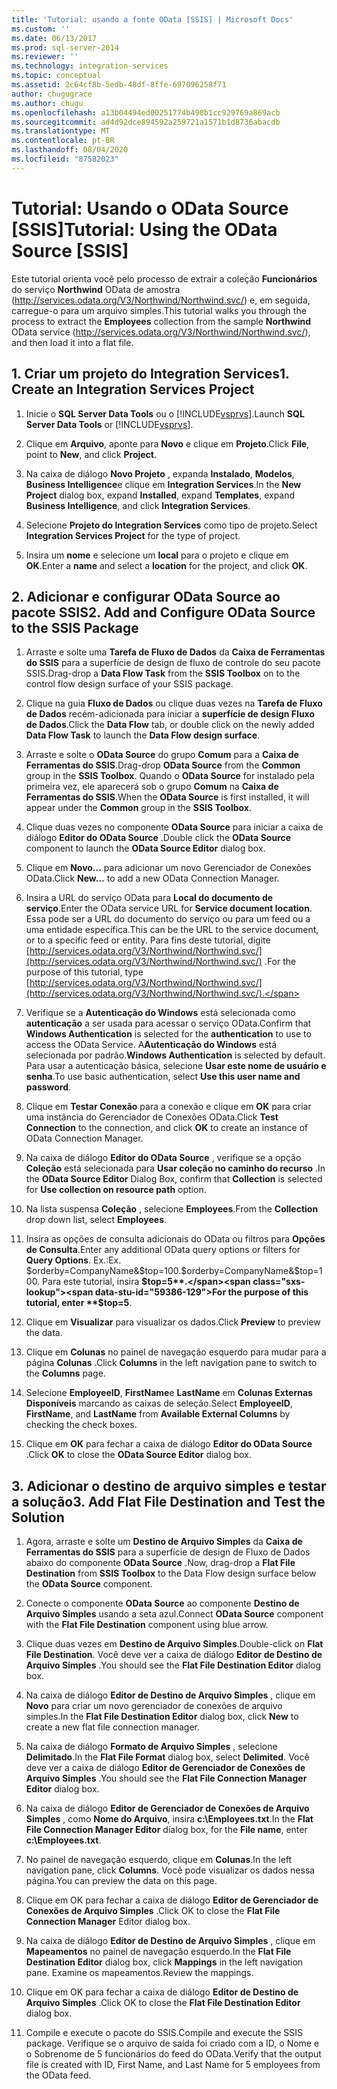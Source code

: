 ```yaml
---
title: 'Tutorial: usando a fonte OData [SSIS] | Microsoft Docs'
ms.custom: ''
ms.date: 06/13/2017
ms.prod: sql-server-2014
ms.reviewer: ''
ms.technology: integration-services
ms.topic: conceptual
ms.assetid: 2c64cf8b-5edb-48df-8ffe-697096258f71
author: chugugrace
ms.author: chugu
ms.openlocfilehash: a13b04494ed00251774b490b1cc929769a869acb
ms.sourcegitcommit: ad4d92dce894592a259721a1571b1d8736abacdb
ms.translationtype: MT
ms.contentlocale: pt-BR
ms.lasthandoff: 08/04/2020
ms.locfileid: "87582023"
---
```

# <a name="tutorial-using-the-odata-source-ssis"></a><span data-ttu-id="59386-102">Tutorial: Usando o OData Source [SSIS]</span><span class="sxs-lookup"><span data-stu-id="59386-102">Tutorial: Using the OData Source [SSIS]</span></span>
  <span data-ttu-id="59386-103">Este tutorial orienta você pelo processo de extrair a coleção **Funcionários** do serviço **Northwind** OData de amostra (http://services.odata.org/V3/Northwind/Northwind.svc/) e, em seguida, carregue-o para um arquivo simples.</span><span class="sxs-lookup"><span data-stu-id="59386-103">This tutorial walks you through the process to extract the **Employees** collection from the sample **Northwind** OData service (http://services.odata.org/V3/Northwind/Northwind.svc/), and then load it into a flat file.</span></span>  
  
## <a name="1-create-an-integration-services-project"></a><span data-ttu-id="59386-104">1. Criar um projeto do Integration Services</span><span class="sxs-lookup"><span data-stu-id="59386-104">1. Create an Integration Services Project</span></span>  
  
1.  <span data-ttu-id="59386-105">Inicie o **SQL Server Data Tools** ou o [!INCLUDE[vsprvs](../../includes/vsprvs-md.md)].</span><span class="sxs-lookup"><span data-stu-id="59386-105">Launch **SQL Server Data Tools** or [!INCLUDE[vsprvs](../../includes/vsprvs-md.md)].</span></span>  
  
2.  <span data-ttu-id="59386-106">Clique em **Arquivo**, aponte para **Novo** e clique em **Projeto**.</span><span class="sxs-lookup"><span data-stu-id="59386-106">Click **File**, point to **New**, and click **Project**.</span></span>  
  
3.  <span data-ttu-id="59386-107">Na caixa de diálogo **Novo Projeto** , expanda **Instalado**, **Modelos**, **Business Intelligence**e clique em **Integration Services**.</span><span class="sxs-lookup"><span data-stu-id="59386-107">In the **New Project** dialog box, expand **Installed**, expand **Templates**, expand **Business Intelligence**, and click **Integration Services**.</span></span>  
  
4.  <span data-ttu-id="59386-108">Selecione **Projeto do Integration Services** como tipo de projeto.</span><span class="sxs-lookup"><span data-stu-id="59386-108">Select **Integration Services Project** for the type of project.</span></span>  
  
5.  <span data-ttu-id="59386-109">Insira um **nome** e selecione um **local** para o projeto e clique em **OK**.</span><span class="sxs-lookup"><span data-stu-id="59386-109">Enter a **name** and select a **location** for the project, and click **OK**.</span></span>  
  
## <a name="2-add-and-configure-odata-source-to-the-ssis-package"></a><span data-ttu-id="59386-110">2. Adicionar e configurar OData Source ao pacote SSIS</span><span class="sxs-lookup"><span data-stu-id="59386-110">2. Add and Configure OData Source to the SSIS Package</span></span>  
  
1.  <span data-ttu-id="59386-111">Arraste e solte uma **Tarefa de Fluxo de Dados** da **Caixa de Ferramentas do SSIS** para a superfície de design de fluxo de controle do seu pacote SSIS.</span><span class="sxs-lookup"><span data-stu-id="59386-111">Drag-drop a **Data Flow Task** from the **SSIS Toolbox** on to the control flow design surface of your SSIS package.</span></span>  
  
2.  <span data-ttu-id="59386-112">Clique na guia **Fluxo de Dados** ou clique duas vezes na **Tarefa de Fluxo de Dados** recém-adicionada para iniciar a **superfície de design Fluxo de Dados**.</span><span class="sxs-lookup"><span data-stu-id="59386-112">Click the **Data Flow** tab, or double click on the newly added **Data Flow Task** to launch the **Data Flow design surface**.</span></span>  
  
3.  <span data-ttu-id="59386-113">Arraste e solte o **OData Source** do grupo **Comum** para a **Caixa de Ferramentas do SSIS**.</span><span class="sxs-lookup"><span data-stu-id="59386-113">Drag-drop **OData Source** from the **Common** group in the **SSIS Toolbox**.</span></span> <span data-ttu-id="59386-114">Quando o **OData Source** for instalado pela primeira vez, ele aparecerá sob o grupo **Comum** na **Caixa de Ferramentas do SSIS**.</span><span class="sxs-lookup"><span data-stu-id="59386-114">When the **OData Source** is first installed, it will appear under the **Common** group in the **SSIS Toolbox**.</span></span>  
  
4.  <span data-ttu-id="59386-115">Clique duas vezes no componente **OData Source** para iniciar a caixa de diálogo **Editor do OData Source** .</span><span class="sxs-lookup"><span data-stu-id="59386-115">Double click the **OData Source** component to launch the **OData Source Editor** dialog box.</span></span>  
  
5.  <span data-ttu-id="59386-116">Clique em **Novo...** para adicionar um novo Gerenciador de Conexões OData.</span><span class="sxs-lookup"><span data-stu-id="59386-116">Click **New...** to add a new OData Connection Manager.</span></span>  
  
6.  <span data-ttu-id="59386-117">Insira a URL do serviço OData para **Local do documento de serviço**.</span><span class="sxs-lookup"><span data-stu-id="59386-117">Enter the OData service URL for **Service document location**.</span></span> <span data-ttu-id="59386-118">Essa pode ser a URL do documento do serviço ou para um feed ou a uma entidade específica.</span><span class="sxs-lookup"><span data-stu-id="59386-118">This can be the URL to the service document, or to a specific feed or entity.</span></span> <span data-ttu-id="59386-119">Para fins deste tutorial, digite [http://services.odata.org/V3/Northwind/Northwind.svc/](http://services.odata.org/V3/Northwind/Northwind.svc/) .</span><span class="sxs-lookup"><span data-stu-id="59386-119">For the purpose of this tutorial, type [http://services.odata.org/V3/Northwind/Northwind.svc/](http://services.odata.org/V3/Northwind/Northwind.svc/).</span></span>  
  
7.  <span data-ttu-id="59386-120">Verifique se a **Autenticação do Windows** está selecionada como **autenticação** a ser usada para acessar o serviço OData.</span><span class="sxs-lookup"><span data-stu-id="59386-120">Confirm that **Windows Authentication** is selected for the **authentication** to use to access the OData Service.</span></span> <span data-ttu-id="59386-121">A**Autenticação do Windows** está selecionada por padrão.</span><span class="sxs-lookup"><span data-stu-id="59386-121">**Windows Authentication** is selected by default.</span></span> <span data-ttu-id="59386-122">Para usar a autenticação básica, selecione **Usar este nome de usuário e senha**.</span><span class="sxs-lookup"><span data-stu-id="59386-122">To use basic authentication, select **Use this user name and password**.</span></span>  
  
8.  <span data-ttu-id="59386-123">Clique em **Testar Conexão** para a conexão e clique em **OK** para criar uma instância do Gerenciador de Conexões OData.</span><span class="sxs-lookup"><span data-stu-id="59386-123">Click **Test Connection** to the connection, and click **OK** to create an instance of OData Connection Manager.</span></span>  
  
9. <span data-ttu-id="59386-124">Na caixa de diálogo **Editor do OData Source** , verifique se a opção **Coleção** está selecionada para **Usar coleção no caminho do recurso** .</span><span class="sxs-lookup"><span data-stu-id="59386-124">In the **OData Source Editor** Dialog Box, confirm that **Collection** is selected for **Use collection on resource path** option.</span></span>  
  
10. <span data-ttu-id="59386-125">Na lista suspensa **Coleção** , selecione **Employees**.</span><span class="sxs-lookup"><span data-stu-id="59386-125">From the **Collection** drop down list, select **Employees**.</span></span>  
  
11. <span data-ttu-id="59386-126">Insira as opções de consulta adicionais do OData ou filtros para **Opções de Consulta**.</span><span class="sxs-lookup"><span data-stu-id="59386-126">Enter any additional OData query options or filters for **Query Options**.</span></span> <span data-ttu-id="59386-127">Ex.:</span><span class="sxs-lookup"><span data-stu-id="59386-127">Ex.</span></span> <span data-ttu-id="59386-128">$orderby=CompanyName&$top=100.</span><span class="sxs-lookup"><span data-stu-id="59386-128">$orderby=CompanyName&$top=100.</span></span> <span data-ttu-id="59386-129">Para este tutorial, insira **$top=5**.</span><span class="sxs-lookup"><span data-stu-id="59386-129">For the purpose of this tutorial, enter **$top=5**.</span></span>  
  
12. <span data-ttu-id="59386-130">Clique em **Visualizar** para visualizar os dados.</span><span class="sxs-lookup"><span data-stu-id="59386-130">Click **Preview** to preview the data.</span></span>  
  
13. <span data-ttu-id="59386-131">Clique em **Colunas** no painel de navegação esquerdo para mudar para a página **Colunas** .</span><span class="sxs-lookup"><span data-stu-id="59386-131">Click **Columns** in the left navigation pane to switch to the **Columns** page.</span></span>  
  
14. <span data-ttu-id="59386-132">Selecione **EmployeeID**, **FirstName**e **LastName** em **Colunas Externas Disponíveis** marcando as caixas de seleção.</span><span class="sxs-lookup"><span data-stu-id="59386-132">Select **EmployeeID**, **FirstName**, and **LastName** from **Available External Columns** by checking the check boxes.</span></span>  
  
15. <span data-ttu-id="59386-133">Clique em **OK** para fechar a caixa de diálogo **Editor do OData Source** .</span><span class="sxs-lookup"><span data-stu-id="59386-133">Click **OK** to close the **OData Source Editor** dialog box.</span></span>  
  
## <a name="3-add-flat-file-destination-and-test-the-solution"></a><span data-ttu-id="59386-134">3. Adicionar o destino de arquivo simples e testar a solução</span><span class="sxs-lookup"><span data-stu-id="59386-134">3. Add Flat File Destination and Test the Solution</span></span>  
  
1.  <span data-ttu-id="59386-135">Agora, arraste e solte um **Destino de Arquivo Simples** da **Caixa de Ferramentas do SSIS** para a superfície de design de Fluxo de Dados abaixo do componente **OData Source** .</span><span class="sxs-lookup"><span data-stu-id="59386-135">Now, drag-drop a **Flat File Destination** from **SSIS Toolbox** to the Data Flow design surface below the **OData Source** component.</span></span>  
  
2.  <span data-ttu-id="59386-136">Conecte o componente **OData Source** ao componente **Destino de Arquivo Simples** usando a seta azul.</span><span class="sxs-lookup"><span data-stu-id="59386-136">Connect **OData Source** component with the **Flat File Destination** component using blue arrow.</span></span>  
  
3.  <span data-ttu-id="59386-137">Clique duas vezes em **Destino de Arquivo Simples**.</span><span class="sxs-lookup"><span data-stu-id="59386-137">Double-click on **Flat File Destination**.</span></span> <span data-ttu-id="59386-138">Você deve ver a caixa de diálogo **Editor de Destino de Arquivo Simples** .</span><span class="sxs-lookup"><span data-stu-id="59386-138">You should see the **Flat File Destination Editor** dialog box.</span></span>  
  
4.  <span data-ttu-id="59386-139">Na caixa de diálogo **Editor de Destino de Arquivo Simples** , clique em **Novo** para criar um novo gerenciador de conexões de arquivo simples.</span><span class="sxs-lookup"><span data-stu-id="59386-139">In the **Flat File Destination Editor** dialog box, click **New** to create a new flat file connection manager.</span></span>  
  
5.  <span data-ttu-id="59386-140">Na caixa de diálogo **Formato de Arquivo Simples** , selecione **Delimitado**.</span><span class="sxs-lookup"><span data-stu-id="59386-140">In the **Flat File Format** dialog box, select **Delimited**.</span></span> <span data-ttu-id="59386-141">Você deve ver a caixa de diálogo **Editor de Gerenciador de Conexões de Arquivo Simples** .</span><span class="sxs-lookup"><span data-stu-id="59386-141">You should see the **Flat File Connection Manager Editor** dialog box.</span></span>  
  
6.  <span data-ttu-id="59386-142">Na caixa de diálogo **Editor de Gerenciador de Conexões de Arquivo Simples** , como **Nome do Arquivo**, insira **c:\Employees.txt**.</span><span class="sxs-lookup"><span data-stu-id="59386-142">In the **Flat File Connection Manager Editor** dialog box, for the **File name**, enter **c:\Employees.txt**.</span></span>  
  
7.  <span data-ttu-id="59386-143">No painel de navegação esquerdo, clique em **Colunas**.</span><span class="sxs-lookup"><span data-stu-id="59386-143">In the left navigation pane, click **Columns**.</span></span> <span data-ttu-id="59386-144">Você pode visualizar os dados nessa página.</span><span class="sxs-lookup"><span data-stu-id="59386-144">You can preview the data on this page.</span></span>  
  
8.  <span data-ttu-id="59386-145">Clique em OK para fechar a caixa de diálogo **Editor de Gerenciador de Conexões de Arquivo Simples** .</span><span class="sxs-lookup"><span data-stu-id="59386-145">Click OK to close the **Flat File Connection Manager** Editor dialog box.</span></span>  
  
9. <span data-ttu-id="59386-146">Na caixa de diálogo **Editor de Destino de Arquivo Simples** , clique em **Mapeamentos** no painel de navegação esquerdo.</span><span class="sxs-lookup"><span data-stu-id="59386-146">In the **Flat File Destination Editor** dialog box, click **Mappings** in the left navigation pane.</span></span> <span data-ttu-id="59386-147">Examine os mapeamentos.</span><span class="sxs-lookup"><span data-stu-id="59386-147">Review the mappings.</span></span>  
  
10. <span data-ttu-id="59386-148">Clique em OK para fechar a caixa de diálogo **Editor de Destino de Arquivo Simples** .</span><span class="sxs-lookup"><span data-stu-id="59386-148">Click OK to close the **Flat File Destination Editor** dialog box.</span></span>  
  
11. <span data-ttu-id="59386-149">Compile e execute o pacote do SSIS.</span><span class="sxs-lookup"><span data-stu-id="59386-149">Compile and execute the SSIS package.</span></span> <span data-ttu-id="59386-150">Verifique se o arquivo de saída foi criado com a ID, o Nome e o Sobrenome de 5 funcionários do feed do OData.</span><span class="sxs-lookup"><span data-stu-id="59386-150">Verify that the output file is created with ID, First Name, and Last Name for 5 employees from the OData feed.</span></span>  
  
  
